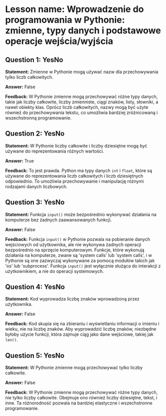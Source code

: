 # Lesson name: Wprowadzenie do programowania w Pythonie: zmienne, typy danych i podstawowe operacje wejścia/wyjścia

## Question 1: YesNo

**Statement:** Zmienne w Pythonie mogą używać nazw dla przechowywania tylko liczb całkowitych.

**Answer:** False

**Feedback:**
W Pythonie zmienne mogą przechowywać różne typy danych, takie jak liczby całkowite, liczby zmienniste, ciągi znaków, listy, słowniki, a nawet obiekty klas. Oprócz liczb całkowitych, nazwy mogą być użyte również do przechowywania tekstu, co umożliwia bardziej zróżnicowaną i wszechstronną programowanie.


## Question 2: YesNo

**Statement:** W Pythonie liczby całkowite i liczby dziesiętne mogą być używane do reprezentowania różnych wartości.

**Answer:** True

**Feedback:**
To jest prawda. Python ma typy danych `int` i `float`, które są używane do reprezentowania liczb całkowitych i liczb dziesiętnych odpowiednio. To umożliwia przechowywanie i manipulację różnymi rodzajami danych liczbowych.


## Question 3: YesNo

**Statement:** Funkcja `input()` może bezpośrednio wykonywać działania na komputerze bez żadnych zaawansowanych funkcji.

**Answer:** False

**Feedback:**
Funkcja `input()` w Pythonie pozwala na pobieranie danych wejściowych od użytkownika, ale nie wykonywa żadnych operacji bezpośrednio na sprzęcie komputerowym. Funkcje, które wykonują działania na komputerze, zwane są 'system calls' lub 'system calls', i w Pythonie są one zazwyczaj wykonywane za pomocą modułów takich jak 'os' lub 'subprocess'. Funkcja `input()` jest wyłącznie służąca do interakcji z użytkownikiem, a nie do operacji systemowych.


## Question 4: YesNo

**Statement:** Kod wyprowadza liczbę znaków wprowadzoną przez użytkownika.

**Answer:** False

**Feedback:**
Kod skupia się na zbieraniu i wyświetlaniu informacji o imieniu i wieku, nie na liczbę znaków. Aby wyprowadzić liczbę znaków, niezbędne byłoby użycie funkcji, która zajmuje ciąg jako dane wejściowe, takiej jak `len()`.


## Question 5: YesNo

**Statement:** W Pythonie zmienne mogą przechowywać tylko liczby całkowite.

**Answer:** False

**Feedback:**
W Pythonie zmienne mogą przechowywać różne typy danych, nie tylko liczby całkowite. Obejmuje ono również liczby dziesiętne, tekst, i inne. Ta różnorodność pozwala na bardziej elastyczne i wszechstronne programowanie.

